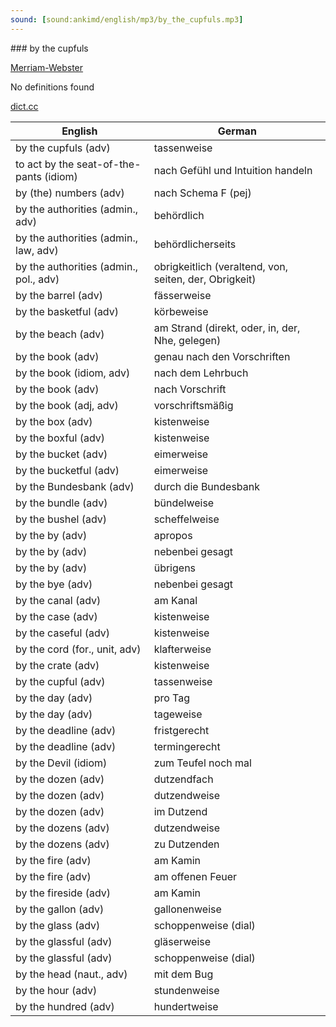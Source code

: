 ```yaml
---
sound: [sound:ankimd/english/mp3/by_the_cupfuls.mp3]
---
```


\### by the cupfuls

[Merriam-Webster](https://www.merriam-webster.com/dictionary/by+the+cupfuls)

No definitions found

[dict.cc](https://www.dict.cc/by+the+cupfuls)

| English        | German       |
| -------------- | ------------ |
| by the cupfuls (adv) | tassenweise |
| to act by the seat-of-the-pants (idiom) | nach Gefühl und Intuition handeln |
| by (the) numbers (adv) | nach Schema F (pej) |
| by the authorities (admin., adv) | behördlich |
| by the authorities (admin., law, adv) | behördlicherseits |
| by the authorities (admin., pol., adv) | obrigkeitlich (veraltend, von, seiten, der, Obrigkeit) |
| by the barrel (adv) | fässerweise |
| by the basketful (adv) | körbeweise |
| by the beach (adv) | am Strand (direkt, oder, in, der, Nhe, gelegen) |
| by the book (adv) | genau nach den Vorschriften |
| by the book (idiom, adv) | nach dem Lehrbuch |
| by the book (adv) | nach Vorschrift |
| by the book (adj, adv) | vorschriftsmäßig |
| by the box (adv) | kistenweise |
| by the boxful (adv) | kistenweise |
| by the bucket (adv) | eimerweise |
| by the bucketful (adv) | eimerweise |
| by the Bundesbank (adv) | durch die Bundesbank |
| by the bundle (adv) | bündelweise |
| by the bushel (adv) | scheffelweise |
| by the by (adv) | apropos |
| by the by (adv) | nebenbei gesagt |
| by the by (adv) | übrigens |
| by the bye (adv) | nebenbei gesagt |
| by the canal (adv) | am Kanal |
| by the case (adv) | kistenweise |
| by the caseful (adv) | kistenweise |
| by the cord (for., unit, adv) | klafterweise |
| by the crate (adv) | kistenweise |
| by the cupful (adv) | tassenweise |
| by the day (adv) | pro Tag |
| by the day (adv) | tageweise |
| by the deadline (adv) | fristgerecht |
| by the deadline (adv) | termingerecht |
| by the Devil (idiom) | zum Teufel noch mal |
| by the dozen (adv) | dutzendfach |
| by the dozen (adv) | dutzendweise |
| by the dozen (adv) | im Dutzend |
| by the dozens (adv) | dutzendweise |
| by the dozens (adv) | zu Dutzenden |
| by the fire (adv) | am Kamin |
| by the fire (adv) | am offenen Feuer |
| by the fireside (adv) | am Kamin |
| by the gallon (adv) | gallonenweise |
| by the glass (adv) | schoppenweise (dial) |
| by the glassful (adv) | gläserweise |
| by the glassful (adv) | schoppenweise (dial) |
| by the head (naut., adv) | mit dem Bug |
| by the hour (adv) | stundenweise |
| by the hundred (adv) | hundertweise |
